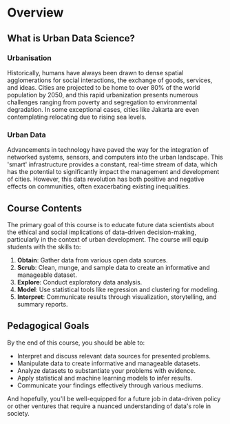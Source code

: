 # Overview

## What is Urban Data Science?

### Urbanisation

Historically, humans have always been drawn to dense spatial agglomerations for social interactions, the exchange of goods, services, and ideas. Cities are projected to be home to over 80% of the world population by 2050, and this rapid urbanization presents numerous challenges ranging from poverty and segregation to environmental degradation. In some exceptional cases, cities like Jakarta are even contemplating relocating due to rising sea levels.

### Urban Data

Advancements in technology have paved the way for the integration of networked systems, sensors, and computers into the urban landscape. This 'smart' infrastructure provides a constant, real-time stream of data, which has the potential to significantly impact the management and development of cities. However, this data revolution has both positive and negative effects on communities, often exacerbating existing inequalities.

## Course Contents

The primary goal of this course is to educate future data scientists about the ethical and social implications of data-driven decision-making, particularly in the context of urban development. The course will equip students with the skills to:

1. **Obtain**: Gather data from various open data sources.
2. **Scrub**: Clean, munge, and sample data to create an informative and manageable dataset.
3. **Explore**: Conduct exploratory data analysis.
4. **Model**: Use statistical tools like regression and clustering for modeling.
5. **Interpret**: Communicate results through visualization, storytelling, and summary reports.

## Pedagogical Goals

By the end of this course, you should be able to:

- Interpret and discuss relevant data sources for presented problems.
- Manipulate data to create informative and manageable datasets.
- Analyze datasets to substantiate your problems with evidence.
- Apply statistical and machine learning models to infer results.
- Communicate your findings effectively through various mediums.

And hopefully, you'll be well-equipped for a future job in data-driven policy or other ventures that require a nuanced understanding of data's role in society.
